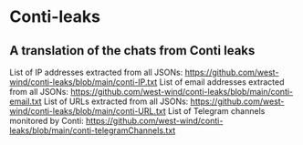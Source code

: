 # Conti-leaks
## A translation of the chats from Conti leaks 

List of IP addresses extracted from all JSONs: https://github.com/west-wind/conti-leaks/blob/main/conti-IP.txt
List of email addresses extracted from all JSONs: https://github.com/west-wind/conti-leaks/blob/main/conti-email.txt
List of URLs extracted from all JSONs: https://github.com/west-wind/conti-leaks/blob/main/conti-URL.txt
List of Telegram channels monitored by Conti: https://github.com/west-wind/conti-leaks/blob/main/conti-telegramChannels.txt
